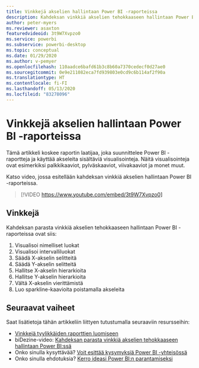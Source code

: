 ```yaml
---
title: Vinkkejä akselien hallintaan Power BI -raporteissa
description: Kahdeksan vinkkiä akselien tehokkaaseen hallintaan Power BI -raportin visualisoinneissa Power BI Desktopissa tai Power BI -palvelussa.
author: peter-myers
ms.reviewer: asaxton
featuredvideoid: 3t9W7Xvpzo0
ms.service: powerbi
ms.subservice: powerbi-desktop
ms.topic: conceptual
ms.date: 01/29/2020
ms.author: v-pemyer
ms.openlocfilehash: 110aadce6bafd61b3c8b60a7370cedecf0d27ae0
ms.sourcegitcommit: 0e9e211082eca7fd939803e0cd9c6b114af2f90a
ms.translationtype: HT
ms.contentlocale: fi-FI
ms.lasthandoff: 05/13/2020
ms.locfileid: "83278096"
---
```

# <a name="tips-to-manage-axes-in-power-bi-reports"></a>Vinkkejä akselien hallintaan Power BI -raporteissa

Tämä artikkeli koskee raportin laatijaa, joka suunnittelee Power BI -raportteja ja käyttää akseleita sisältäviä visualisointeja. Näitä visualisointeja ovat esimerkiksi palkkikaaviot, pylväskaaviot, viivakaaviot ja monet muut.

Katso video, jossa esitellään kahdeksan vinkkiä akselien hallintaan Power BI -raporteissa.

> [!VIDEO https://www.youtube.com/embed/3t9W7Xvpzo0]

## <a name="tips"></a>Vinkkejä

Kahdeksan parasta vinkkiä akselien tehokkaaseen hallintaan Power BI -raporteissa ovat siis:

1. Visualisoi nimelliset luokat
1. Visualisoi intervalliluokat
1. Säädä X-akselin selitteitä
1. Säädä Y-akselin selitteitä
1. Hallitse X-akselin hierarkioita
1. Hallitse Y-akselin hierarkioita
1. Vältä X-akselin vierittämistä
1. Luo sparkline-kaavioita poistamalla akseleita

## <a name="next-steps"></a>Seuraavat vaiheet

Saat lisätietoja tähän artikkeliin liittyen tutustumalla seuraaviin resursseihin:

- [Vinkkejä tyylikkäiden raporttien luomiseen](../create-reports/desktop-tips-and-tricks-for-creating-reports.md)
- biDezine-video: [Kahdeksan parasta vinkkiä akselien tehokkaaseen hallintaan Power BI:ssä](https://www.youtube.com/watch?v=3t9W7Xvpzo0)
- Onko sinulla kysyttävää? [Voit esittää kysymyksiä Power BI -yhteisössä](https://community.powerbi.com/)
- Onko sinulla ehdotuksia? [Kerro ideasi Power BI:n parantamiseksi](https://ideas.powerbi.com)

